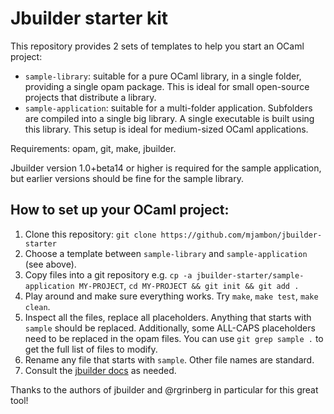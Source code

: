 # Jbuilder starter kit

This repository provides 2 sets of templates to help you start an
OCaml project:

* `sample-library`: suitable for a pure OCaml library, in a single folder,
   providing a single opam package. This is ideal for small open-source
   projects that distribute a library.
* `sample-application`: suitable for a multi-folder application. Subfolders
  are compiled into a single big library.
  A single executable is built using this library. This
  setup is ideal for medium-sized OCaml applications.

Requirements: opam, git, make, jbuilder.

Jbuilder version 1.0+beta14 or higher is required for the sample
application, but earlier versions should be fine for the sample library.

## How to set up your OCaml project:

1. Clone this repository:
   `git clone https://github.com/mjambon/jbuilder-starter`
2. Choose a template between `sample-library` and `sample-application` (see
   above).
3. Copy files into a git repository e.g.
   `cp -a jbuilder-starter/sample-application MY-PROJECT`,
   `cd MY-PROJECT && git init && git add .`
4. Play around and make sure everything works. Try `make`, `make test`,
   `make clean`.
5. Inspect all the files, replace all placeholders.
   Anything that starts with `sample` should be
   replaced. Additionally, some ALL-CAPS placeholders need to be
   replaced in the opam files.
   You can use `git grep sample .` to get the full list of files to modify.
6. Rename any file that starts with `sample`. Other file names are standard.
7. Consult the [jbuilder docs](https://jbuilder.readthedocs.io/) as
   needed.

Thanks to the authors of jbuilder and @rgrinberg in particular for
this great tool!
